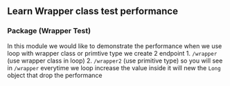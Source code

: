 ## Learn Wrapper class test performance

### Package (Wrapper Test)
In this module we would like to demonstrate the performance when we use loop with wrapper class or primtive type
we create 2 endpoint 1. `/wrapper` (use wrapper class in loop) 2. `/wrapper2` (use primitive type) so
you will see in `/wrapper` everytime we loop increase the value inside it will new the `Long` object that drop 
the performance